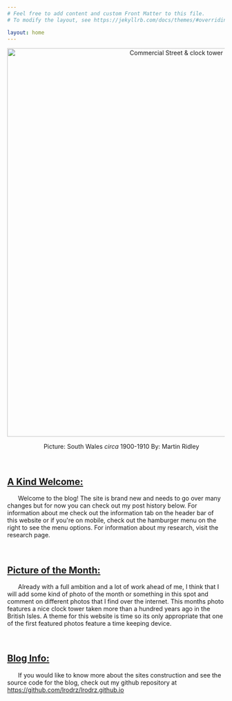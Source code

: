 ```yaml
---
# Feel free to add content and custom Front Matter to this file.
# To modify the layout, see https://jekyllrb.com/docs/themes/#overriding-theme-defaults

layout: home
---
```


<style type="text/css" media="screen">
  .container {
    margin: 10px auto;
    text-align: center;
  }
  p { text-indent: 25px; }
</style>

<div class="container">
<a title="Martin Ridley
, Public domain, via Wikimedia Commons" href="https://commons.wikimedia.org/wiki/File:Commercial_Street_%26_clock_tower_Newport_(4641327).jpg"><img width="900" alt="Commercial Street &amp; clock tower Newport (4641327)" src="https://upload.wikimedia.org/wikipedia/commons/thumb/2/27/Commercial_Street_%26_clock_tower_Newport_%284641327%29.jpg/512px-Commercial_Street_%26_clock_tower_Newport_%284641327%29.jpg"></a>
<p>Picture: South Wales <i>circa</i>  1900-1910 By: Martin Ridley</p>

</div>


<br>

<h2><u>A Kind Welcome: </u></h2>


Welcome to the blog! The site is brand new and needs to go over many changes but for now you can check out my post history below. For information about me check out the information tab on the header bar of this website or if you're on mobile, check out the hamburger menu on the right to see the menu options. For information about my research, visit the research page. 

<br>

<h2><u>Picture of the Month: </u></h2>

Already with a full ambition and a lot of work ahead of me, I think that I will add some kind of photo of the month or something in this spot and comment on different photos that I find over the internet. This months photo features a nice clock tower taken more than a hundred years ago in the British Isles. A theme for this website is time so its only appropriate that one of the first featured photos feature a time keeping device. 

<br>

<h2><u>Blog Info: </u></h2>

<p>If you would like to know more about the sites construction and see the source code for the blog, check out my github repository at <a href="https://github.com/lrodrz/lrodrz.github.io">https://github.com/lrodrz/lrodrz.github.io</a></p>

<br>






